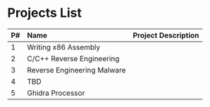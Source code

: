 # Projects List

| P# | Name | Project Description |
| :--- | :--- | --- |
| 1 | Writing x86 Assembly |  |
| 2 | C/C++ Reverse Engineering |   |
| 3 | Reverse Engineering Malware |   |
| 4 | TBD |   |
| 5 | Ghidra Processor |   |